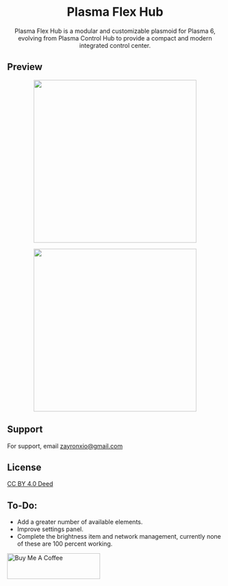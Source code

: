 
<p align="center">
  <h1 align="center">Plasma Flex Hub</h1>
  <p align="center">Plasma Flex Hub is a modular and customizable plasmoid for Plasma 6, evolving from Plasma Control Hub to provide a compact and modern integrated control center.</center>
</p>


## Preview

<p align="center">
  <img src="https://raw.githubusercontent.com/zayronxio/Plasma.Flex.Hub/refs/heads/main/preview/preview1.png" width=380/>
</p>
<p align="center">
  <img src="https://raw.githubusercontent.com/zayronxio/Plasma.Flex.Hub/refs/heads/main/preview/preview2.png" width=380/>
</p>

## Support

For support, email zayronxio@gmail.com


## License

[ CC BY 4.0 Deed ](https://creativecommons.org/licenses/by/4.0/deed.es)



## To-Do:
- Add a greater number of available elements.
- Improve settings panel.
- Complete the brightness item and network management, currently none of these are 100 percent working.



<a href="https://www.paypal.com/paypalme/zayronxio" target="_blank"><img src="https://cdn.buymeacoffee.com/buttons/v2/default-yellow.png" alt="Buy Me A Coffee" style="height: 60px !important;width: 217px !important;" ></a>




    
